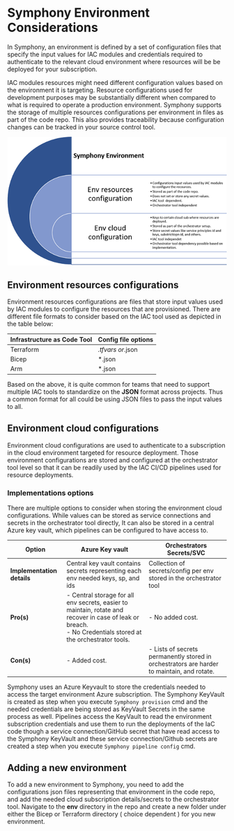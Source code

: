 # Symphony Environment Considerations

In Symphony, an environment is defined by a set of configuration files that specify the input values for IAC modules and credentials required to authenticate to the relevant cloud environment where resources will be be deployed for your subscription.

IAC modules resources might need different configuration values based on the environment it is targeting. Resource configurations used for development purposes may be substantially different when compared to what is required to operate a production environment. Symphony supports the storage of multiple resources configurations per environment in files as part of the code repo. This also provides traceability because configuration changes can be tracked in your source control tool.

![Workflow steps](./images/environment.PNG)

## Environment resources configurations

Environment resources configurations are files that store input values used by IAC modules to configure the resources that are provisioned. There are different file formats to consider based on the IAC tool used as depicted in the table below:

|**Infrastructure as Code Tool** |**Config file options**|
|----------------------------|-------------------|
|Terraform|*.tfvars or*.json|
|Bicep|*.json|
|Arm|*.json|

Based on the above, it is quite common for teams that need to support multiple IAC tools to standardize on the **JSON** format across projects. Thus a common format for all could be using JSON files to pass the input values to all.

## Environment cloud configurations

Environment cloud configurations are used to authenticate to a subscription in the cloud environment targeted for resource deployment. Those environment configurations are stored and configured at the orchestrator tool level so that it can be readily used by the IAC CI/CD pipelines used for resource deployments.

### Implementations options

There are multiple options to consider when storing the environment cloud configurations. While values can be stored as service connections and secrets in the orchestrator tool directly, It can also be stored in a central Azure key vault, which pipelines can be configured to have access to.

| **Option**                 | **Azure Key vault**                                                                                                                                            | **Orchestrators Secrets/SVC**                                                              |
|----------------------------|----------------------------------------------------------------------------------------------------------------------------------------------------------------|--------------------------------------------------------------------------------------------|
| **Implementation details** | Central key vault contains secrets representing each env needed keys, sp, and ids                                                                              | Collection of secrets/config per env stored in the orchestrator tool                       |
| **Pro(s)**                 | - Central storage for all env secrets, easier to maintain, rotate and recover in case of leak or breach.<br />- No Credentials stored at the orchestrator tools. | - No added cost.                                                                           |
| **Con(s)**                 | - Added cost.                                                                                                                                                  | - Lists of secrets permanently stored in orchestrators are harder to maintain, and rotate. |


Symphony uses an Azure Keyvault to store the credentials needed to access the target environment Azure subscription. The Symphony KeyVault is created as step when you execute `Symphony provision` cmd and the needed credentials are being stored as KeyVault Secrets in the same process as well. Pipelines access the KeyVault to read the environment subscription credentials and use them to run the deployments of the IaC code though a service connection/GitHub secret that have read access to the Symphony KeyVault and these service connection/Github secrets are created a step when you execute `Symphony pipeline config` cmd.

## Adding a new environment

To add a new environment to Symphony, you need to add the configurations json files representing that environment in the code repo, and add the needed cloud subscription details/secrets to the orchestrator tool. Navigate to the **env** directory in the repo and create a new folder under either the Bicep or Terraform directory ( choice dependent ) for you new environment.
